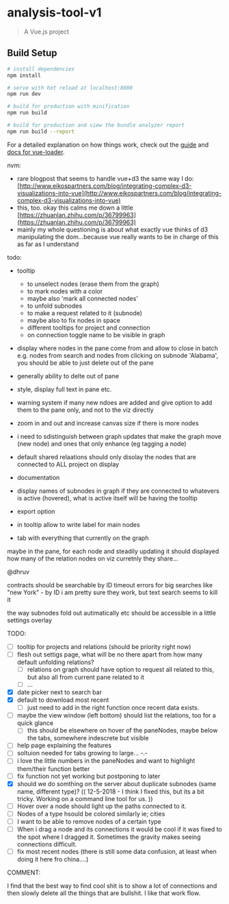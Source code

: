 # analysis-tool-v1

> A Vue.js project

## Build Setup

``` bash
# install dependencies
npm install

# serve with hot reload at localhost:8080
npm run dev

# build for production with minification
npm run build

# build for production and view the bundle analyzer report
npm run build --report
```

For a detailed explanation on how things work, check out the [guide](http://vuejs-templates.github.io/webpack/) and [docs for vue-loader](http://vuejs.github.io/vue-loader).


nvm: 
- rare blogpost that seems to handle vue+d3 the same way I do: [http://www.eikospartners.com/blog/integrating-complex-d3-visualizations-into-vue](http://www.eikospartners.com/blog/integrating-complex-d3-visualizations-into-vue)
- this, too. okay this calms me down a little [https://zhuanlan.zhihu.com/p/36799963](https://zhuanlan.zhihu.com/p/36799963)
- mainly my whole questioning is about what exactly vue thinks of d3 manipulating the dom...because vue really wants to be in charge of this as far as I understand

todo:

- tooltip 
  - to unselect nodes (erase them from the graph)
  - to mark nodes with a color
  - maybe also 'mark all connected nodes'
  - to unfold subnodes
  - to make a request related to it (subnode)
  - maybe also to fix nodes in space
  - different tooltips for project and connection
  - on connection toggle name to be visible in graph


- display where nodes in the pane come from and allow to close in batch
  e.g. nodes from search and nodes from clicking on subnode 'Alabama', you should be able to just delete out of the pane

- generally ability to delte out of pane

- style, display full text in pane etc.

- warning system if many new ndoes are added and give option to add them to the pane only, and not to the viz directly

- zoom in and out and increase canvas size if there is more nodes


- i need to sdistinguish between graph updates that make the graph move (new node) and ones that only enhance (eg tagging a node)

- default shared relaations should only disolay the nodes that are connected to ALL project on display

- documentation

- display names of subnodes in graph if they are connected to whatevers is active (hovered), what is active itself will be having the tooltip

- export option


- in tooltip allow to write label for main nodes
- tab with everything that currently on the graph



maybe in the pane, for each node and steadily updating it should displayed how many of the relation nodes on viz curretnly they share...


@dhruv

contracts should be searchable by ID
timeout errors for big searches like "new York" - by ID i am pretty sure they work, but text search seems to kill it

the way subnodes fold out autimatically etc should be accessible in a little settings overlay



TODO:

- [ ] tooltip for projects and relations (should be priority right now)
- [ ] flesh out settigs page, what will be no there apart from how many default unfolding relations?
  - [ ] relations on graph should have option to request all related to this, but also all from current pane related to it
  - [ ] ...
- [x] date picker next to search bar
- [x] default to download most recent 
  - [ ] just need to add in the right function once recent data exists.
- [ ] maybe the view window (left bottom) should list the relations, too for a quick glance
  - [ ] this should be elsewhere on hover of the paneNodes, maybe below the tabs, somewhere indescrete but visible
- [ ] help page explaining the features
- [ ] soltuion needed for tabs growing to large... -.-
- [ ] i love the little numbers in the paneNodes and want to highlight them/their function better
- [ ] fix function not yet working but postponing to later
- [x] should we do somthing on the server about duplicate subnodes (same name, different type)? (( 12-5-2018 - I think I fixed this, but its a bit tricky. Working on a command line tool for us. ))
- [ ] Hover over a node should light up the paths connected to it. 
- [ ] Nodes of a type hsould be colored similarly ie; cities
- [ ] I want to be able to remove nodes of a certain type
- [ ] When i drag a node and its connections it would be cool if it was fixed to the spot where I dragged it.  Sometimes the gravity makes seeing connections difficult. 
- [ ] fix most recent nodes (there is still some data confusion, at least when doing it here fro china....)

COMMENT:

I find that the best way to find cool shit is to show a lot of connections and then slowly delete all the things that are bullshit.  I like that work flow.  



